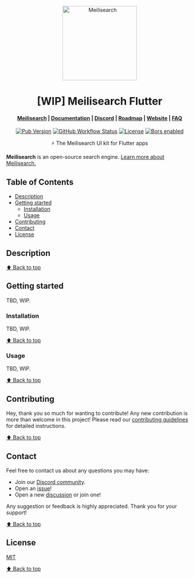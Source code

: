 <p align="center">
  <img src="https://raw.githubusercontent.com/meilisearch/integration-guides/main/assets/logos/meilisearch_flutter.svg" alt="Meilisearch" width="200" height="200" />
</p>

<h1 align="center">[WIP] Meilisearch Flutter</h1>

<h4 align="center">
  <a href="https://github.com/meilisearch/meilisearch">Meilisearch</a> |
  <a href="https://docs.meilisearch.com">Documentation</a> |
  <a href="https://discord.meilisearch.com">Discord</a> |
  <a href="https://roadmap.meilisearch.com/tabs/1-under-consideration">Roadmap</a> |
  <a href="https://www.meilisearch.com">Website</a> |
  <a href="https://www.meilisearch.com/docs/faq">FAQ</a>
</h4>

<p align="center">
  <a href="https://pub.dev/packages/meilisearch"><img src="https://img.shields.io/pub/v/meilisearch_ui" alt="Pub Version"></a>
  <a href="https://github.com/meilisearch/meilisearch-flutter/actions"><img src="https://github.com/meilisearch/meilisearch-flutter/workflows/Tests/badge.svg" alt="GitHub Workflow Status"></a>
  <a href="https://github.com/meilisearch/meilisearch-flutter/blob/main/LICENSE"><img src="https://img.shields.io/badge/license-MIT-informational" alt="License"></a>
  <a href="https://app.bors.tech/repositories/30842"><img src="https://bors.tech/images/badge_small.svg" alt="Bors enabled"></a>
</p>

<p align="center">⚡ The Meilisearch UI kit for Flutter apps</p>

**Meilisearch** is an open-source search engine. [Learn more about Meilisearch.](https://github.com/meilisearch/meilisearch)

## Table of Contents <!-- omit in toc -->

- [Description](#description)
- [Getting started](#getting-started)
  - [Installation](#installation)
  - [Usage](#usage)
- [Contributing](#contributing)
- [Contact](#contact)
- [License](#license)
</details>

## Description

<!-- Describe your project in brief -->
<!-- What does this project do? -->
<!-- Why is this project useful? -->

[⬆️ Back to top](#table-of-contents)

## Getting started

<!-- Add basic code examples for the most common actions in this section. -->
TBD, WIP.

### Installation
<!-- Include the steps required to install your project -->
TBD, WIP.

[⬆️ Back to top](#table-of-contents)

### Usage
<!-- Give the user info on how to use the project. -->
TBD, WIP.

[⬆️ Back to top](#table-of-contents)


## Contributing 

Hey, thank you so much for wanting to contribute! Any new contribution is more than welcome in this project! Please read our [contributing guidelines]((https://github.com/meilisearch/meilisearch-flutter/blob/main/CONTRIBUTING.md)) for detailed instructions.

[⬆️ Back to top](#table-of-contents)

## Contact 

Feel free to contact us about any questions you may have:

  - Join our [Discord community](https://discord.meilisearch.com/).
  - Open an [issue](https://github.com/meilisearch/meilisearch-flutter/issues)!
  - Open a new [discussion](https://github.com/meilisearch/meilisearch-flutter/discussions) or join one! 

Any suggestion or feedback is highly appreciated. Thank you for your support!

[⬆️ Back to top](#table-of-contents)

## License

[MIT](https://github.com/meilisearch/meilisearch-flutter/blob/main/LICENSE)

[⬆️ Back to top](#table-of-contents)
